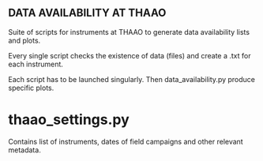 ## DATA AVAILABILITY AT THAAO

Suite of scripts for instruments at THAAO to generate data availability lists and plots.

Every single script checks the existence of data (files) and create a .txt for each instrument. 

Each script has to be launched singularly. Then data_availability.py produce specific plots.

# thaao_settings.py 
Contains list of instruments, dates of field campaigns and other relevant metadata.


